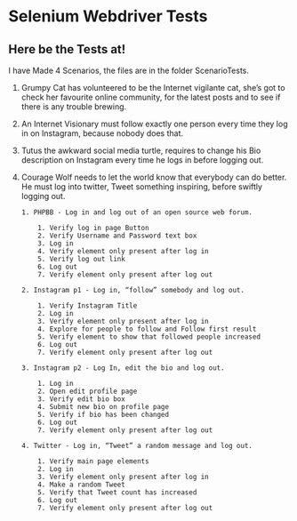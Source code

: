 Selenium Webdriver Tests
======================

## Here be the Tests at!

I have Made 4 Scenarios, the files are in the folder ScenarioTests.
1. Grumpy Cat has volunteered to be the Internet vigilante cat, she’s got to check her favourite online community, for the latest posts and to see if there is any trouble brewing.
2. An Internet Visionary must follow exactly one person every time they log in on Instagram, because nobody does that.
3.  Tutus the awkward social media turtle, requires to change his Bio description on Instagram every time he logs in before logging out.
4.  Courage Wolf needs to let the world know that everybody can do better. He must log into twitter, Tweet something inspiring, before swiftly logging out.

		1. PHPBB - Log in and log out of an open source web forum.

			1. Verify log in page Button
			2. Verify Username and Password text box
			3. Log in
			4. Verify element only present after log in
			5. Verify log out link
			6. Log out
			7. Verify element only present after log out
	 
		2. Instagram p1 - Log in, “follow” somebody and log out.

			1. Verify Instagram Title
			2. Log in
			3. Verify element only present after log in
			4. Explore for people to follow and Follow first result
			5. Verify element to show that followed people increased
			6. Log out
			7. Verify element only present after log out

		3. Instagram p2 - Log In, edit the bio and log out.

			1. Log in
			2. Open edit profile page
			3. Verify edit bio box
			4. Submit new bio on profile page
			5. Verify if bio has been changed
			6. Log out
			7. Verify element only present after log out

		4. Twitter - Log in, “Tweet” a random message and log out.

			1. Verify main page elements
			2. Log in
			3. Verify element only present after log in
			4. Make a random Tweet
			5. Verify that Tweet count has increased
			6. Log out
			7. Verify element only present after log out

